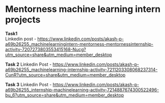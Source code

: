 # Mentorness machine learning intern projects
**Task1**  
Linkedin post - https://www.linkedin.com/posts/akash-p-a69b26255_machinelearningintern-mentorness-mentornessinternship-activity-7207273803553415168-Nucg?utm_source=share&utm_medium=member_desktop

**Task 2**
Linkedin Post - https://www.linkedin.com/posts/akash-p-a69b26255_machinelearning-internship-activity-7211203308068237314-CunR?utm_source=share&utm_medium=member_desktop

**Task 3**
Linkedin Post - https://www.linkedin.com/posts/akash-p-a69b26255_internship-machinelearning-activity-7214887674300522496-bu_6?utm_source=share&utm_medium=member_desktop

